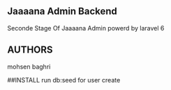 ## Jaaaana Admin Backend

Seconde Stage Of Jaaaana Admin
powerd by laravel 6

## AUTHORS	
mohsen baghri

##INSTALL
run db:seed for user create 
